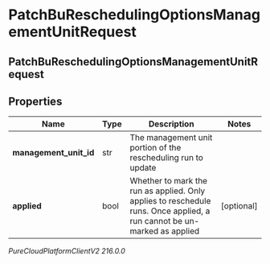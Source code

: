 # PatchBuReschedulingOptionsManagementUnitRequest

## PatchBuReschedulingOptionsManagementUnitRequest

## Properties

|Name | Type | Description | Notes|
|------------ | ------------- | ------------- | -------------|
| **management_unit_id** | str | The management unit portion of the rescheduling run to update | |
| **applied** | bool | Whether to mark the run as applied.  Only applies to reschedule runs.  Once applied, a run cannot be un-marked as applied | [optional] |



_PureCloudPlatformClientV2 216.0.0_
